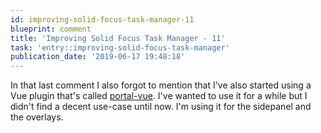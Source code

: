 ```yaml
---
id: improving-solid-focus-task-manager-11
blueprint: comment
title: 'Improving Solid Focus Task Manager - 11'
task: 'entry::improving-solid-focus-task-manager'
publication_date: '2019-06-17 19:48:18'
---
```


In that last comment I also forgot to mention that I've also started using a Vue plugin that's called [portal-vue](https://github.com/LinusBorg/portal-vue). I've wanted to use it for a while but I didn't find a decent use-case until now. I'm using it for the sidepanel and the overlays.
